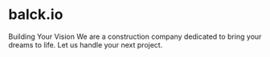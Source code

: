 # balck.io
Building Your Vision We are a construction company dedicated to bring your dreams to life. Let us handle your next project.
